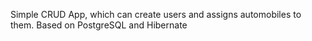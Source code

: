 Simple CRUD App, which can create users and assigns automobiles to them.
Based on PostgreSQL and Hibernate